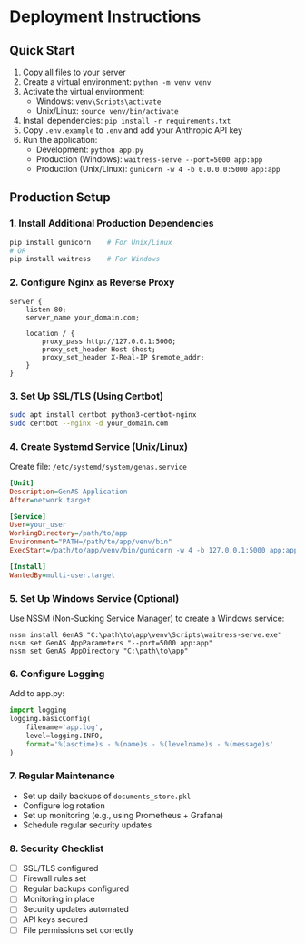 # Deployment Instructions

## Quick Start
1. Copy all files to your server
2. Create a virtual environment: `python -m venv venv`
3. Activate the virtual environment:
   - Windows: `venv\Scripts\activate`
   - Unix/Linux: `source venv/bin/activate`
4. Install dependencies: `pip install -r requirements.txt`
5. Copy `.env.example` to `.env` and add your Anthropic API key
6. Run the application:
   - Development: `python app.py`
   - Production (Windows): `waitress-serve --port=5000 app:app`
   - Production (Unix/Linux): `gunicorn -w 4 -b 0.0.0.0:5000 app:app`

## Production Setup

### 1. Install Additional Production Dependencies
```bash
pip install gunicorn    # For Unix/Linux
# OR
pip install waitress    # For Windows
```

### 2. Configure Nginx as Reverse Proxy
```nginx
server {
    listen 80;
    server_name your_domain.com;

    location / {
        proxy_pass http://127.0.0.1:5000;
        proxy_set_header Host $host;
        proxy_set_header X-Real-IP $remote_addr;
    }
}
```

### 3. Set Up SSL/TLS (Using Certbot)
```bash
sudo apt install certbot python3-certbot-nginx
sudo certbot --nginx -d your_domain.com
```

### 4. Create Systemd Service (Unix/Linux)
Create file: `/etc/systemd/system/genas.service`
```ini
[Unit]
Description=GenAS Application
After=network.target

[Service]
User=your_user
WorkingDirectory=/path/to/app
Environment="PATH=/path/to/app/venv/bin"
ExecStart=/path/to/app/venv/bin/gunicorn -w 4 -b 127.0.0.1:5000 app:app

[Install]
WantedBy=multi-user.target
```

### 5. Set Up Windows Service (Optional)
Use NSSM (Non-Sucking Service Manager) to create a Windows service:
```batch
nssm install GenAS "C:\path\to\app\venv\Scripts\waitress-serve.exe"
nssm set GenAS AppParameters "--port=5000 app:app"
nssm set GenAS AppDirectory "C:\path\to\app"
```

### 6. Configure Logging
Add to app.py:
```python
import logging
logging.basicConfig(
    filename='app.log',
    level=logging.INFO,
    format='%(asctime)s - %(name)s - %(levelname)s - %(message)s'
)
```

### 7. Regular Maintenance
- Set up daily backups of `documents_store.pkl`
- Configure log rotation
- Set up monitoring (e.g., using Prometheus + Grafana)
- Schedule regular security updates

### 8. Security Checklist
- [ ] SSL/TLS configured
- [ ] Firewall rules set
- [ ] Regular backups configured
- [ ] Monitoring in place
- [ ] Security updates automated
- [ ] API keys secured
- [ ] File permissions set correctly

